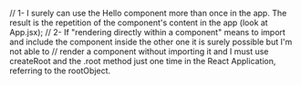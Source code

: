 // 1- I surely can use the Hello component more than once in the app. The result is the repetition of the component's content in the app (look at App.jsx);
// 2- If "rendering directly within a component" means to import and include the component inside the other one it is surely possible but I'm not able to
//    render a component without importing it and I must use createRoot and the .root method just one time in the React Application, referring to the rootObject.